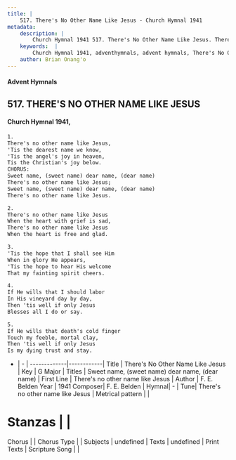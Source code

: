 ```yaml
---
title: |
    517. There's No Other Name Like Jesus - Church Hymnal 1941
metadata:
    description: |
        Church Hymnal 1941 517. There's No Other Name Like Jesus. There's no other name like Jesus, 'Tis the dearest name we know, 'Tis the angel's joy in heaven, Tis the Christian's joy below. CHORUS: Sweet name, (sweet name) dear name, (dear name) There's no other name like Jesus; Sweet name, (sweet name) dear name, (dear name) There's no other name like Jesus. 
    keywords:  |
        Church Hymnal 1941, adventhymnals, advent hymnals, There's No Other Name Like Jesus, There's no other name like Jesus. Sweet name, (sweet name) dear name, (dear name)
    author: Brian Onang'o
---
```


#### Advent Hymnals
## 517. THERE'S NO OTHER NAME LIKE JESUS
####  Church Hymnal 1941,

```txt
1.
There's no other name like Jesus,
'Tis the dearest name we know,
'Tis the angel's joy in heaven,
Tis the Christian's joy below.
CHORUS:
Sweet name, (sweet name) dear name, (dear name)
There's no other name like Jesus;
Sweet name, (sweet name) dear name, (dear name)
There's no other name like Jesus.

2.
There's no other name like Jesus
When the heart with grief is sad,
There's no other name like Jesus
When the heart is free and glad.

3.
'Tis the hope that I shall see Him
When in glory He appears,
'Tis the hope to hear His welcome
That my fainting spirit cheers.

4.
If He wills that I should labor
In His vineyard day by day,
Then 'tis well if only Jesus
Blesses all I do or say.

5.
If He wills that death's cold finger
Touch my feeble, mortal clay,
Then 'tis well if only Jesus
Is my dying trust and stay.

```

- |   -  |
-------------|------------|
Title | There's No Other Name Like Jesus |
Key | G Major |
Titles | Sweet name, (sweet name) dear name, (dear name) |
First Line | There's no other name like Jesus |
Author | F. E. Belden
Year | 1941
Composer| F. E. Belden |
Hymnal|  - |
Tune| There's no other name like Jesus |
Metrical pattern | |
# Stanzas |  |
Chorus |  |
Chorus Type |  |
Subjects | undefined |
Texts | undefined |
Print Texts | 
Scripture Song |  |
    
